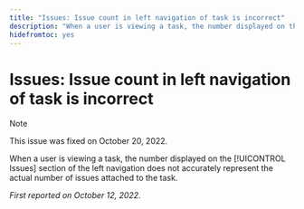 ```yaml
---
title: "Issues: Issue count in left navigation of task is incorrect"
description: "When a user is viewing a task, the number displayed on the Issues section of the left navigation does not accurately represent the actual number of issues attached to the task."
hidefromtoc: yes
---
```


# Issues: Issue count in left navigation of task is incorrect

>[!NOTE]
>
>This issue was fixed on October 20, 2022.

When a user is viewing a task, the number displayed on the [!UICONTROL Issues] section of the left navigation does not accurately represent the actual number of issues attached to the task.

_First reported on October 12, 2022._

